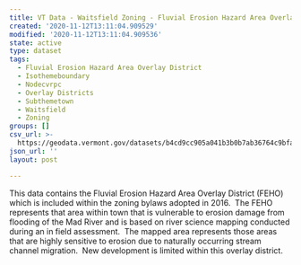 ```yaml
---
title: VT Data - Waitsfield Zoning - Fluvial Erosion Hazard Area Overlay District
created: '2020-11-12T13:11:04.909529'
modified: '2020-11-12T13:11:04.909536'
state: active
type: dataset
tags:
  - Fluvial Erosion Hazard Area Overlay District
  - Isothemeboundary
  - Nodecvrpc
  - Overlay Districts
  - Subthemetown
  - Waitsfield
  - Zoning
groups: []
csv_url: >-
  https://geodata.vermont.gov/datasets/b4cd9cc905a041b3b0b7ab36764c9bfa_0.csv?outSR=%7B%22latestWkid%22%3A3857%2C%22wkid%22%3A102100%7D
json_url: ''
layout: post

---
```

This data contains the Fluvial Erosion Hazard Area Overlay District (FEHO) which is included within the zoning bylaws adopted in 2016.  The FEHO represents that area within town that is vulnerable to erosion damage from flooding of the Mad River and is based on river science mapping conducted during an in field assessment.  The mapped area represents those areas that are highly sensitive to erosion due to naturally occurring stream channel migration.  New development is limited within this overlay district.
